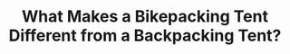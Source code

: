 ---
layout: community
category: community
title: "What Makes a Bikepacking Tent Different from a Backpacking Tent?"
description: "What makes a bikepacking tent different than a backpacking tent? Just the 12 inch pole sections?  Not a whole lot. Just look at size, weight and pack size. Marketing makes the difference."
isTopLevel: false
isSingleLevel: false
isArticle: false
datePublished: 2022-07-20 10:09:00 +0300
dateModified: 2022-07-20 10:09:00 +0300
published: false
---